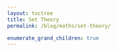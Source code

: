 ```yaml
---
layout: toctree
title: Set Theory
permalink: /blog/maths/set-theory/

enumerate_grand_children: true
---
```

